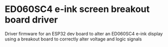 # ED060SC4 e-ink screen breakout board driver
Driver firmware for an ESP32 dev board to alter an ED060SC4 e-ink display using a breakout board to correctly alter voltage and logic signals
